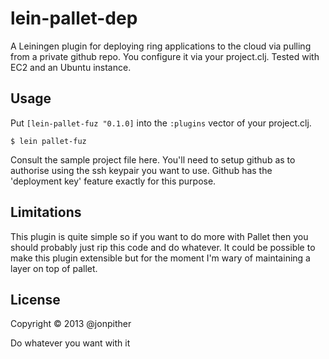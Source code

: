 # lein-pallet-dep

A Leiningen plugin for deploying ring applications to the cloud via pulling from a private github repo. You configure it via your project.clj. Tested with EC2 and an Ubuntu instance.

## Usage

Put `[lein-pallet-fuz "0.1.0]` into the `:plugins` vector of your project.clj.

    $ lein pallet-fuz


Consult the sample project file here. You'll need to setup github as to authorise using the ssh keypair you want to use. Github has the 'deployment key' feature exactly for this purpose.

## Limitations

This plugin is quite simple so if you want to do more with Pallet then you should probably just rip this code and do whatever. It could be possible to make this plugin extensible but for the moment I'm wary of maintaining a layer on top of pallet.

## License

Copyright © 2013 @jonpither

Do whatever you want with it
